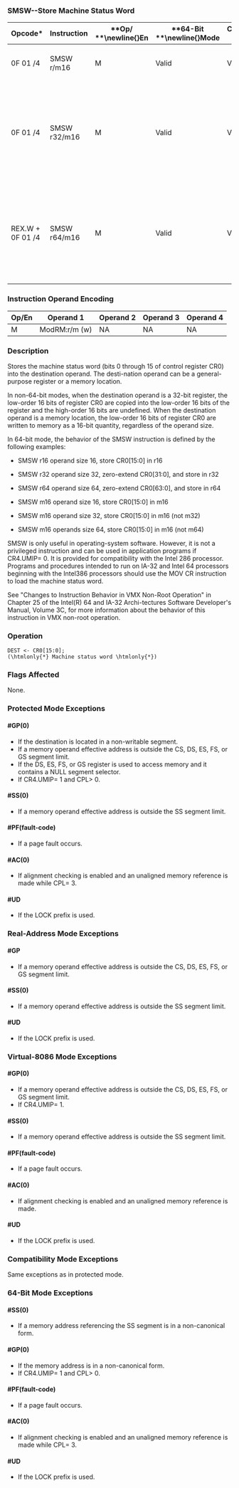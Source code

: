 ### SMSW--Store Machine Status Word


|**Opcode***|**Instruction**|**Op/ **\newline{}**En**|**64-Bit **\newline{}**Mode**|**Compat/**\newline{}**Leg Mode**|**Description**|
|-----------|---------------|------------------------|-----------------------------|---------------------------------|---------------|
|0F 01 /4|SMSW r/m16|M|Valid |Valid|Store machine status word to r/m16.|
|0F 01 /4|SMSW r32/m16|M|Valid|Valid|Store machine status word in low-order 16 bits of r32/m16; high-order 16 bits of r32 are undefined.|
|REX.W + 0F 01 /4|SMSW r64/m16|M|Valid|Valid|Store machine status word in low-order 16 bits of r64/m16; high-order 16 bits of r32 are undefined.|
### Instruction Operand Encoding


|Op/En|Operand 1|Operand 2|Operand 3|Operand 4|
|-----|---------|---------|---------|---------|
|M|ModRM:r/m (w)|NA|NA|NA|
### Description


Stores the machine status word (bits 0 through 15 of control register CR0) into the destination operand. The desti-nation operand can be a general-purpose register or a memory location.

In non-64-bit modes, when the destination operand is a 32-bit register, the low-order 16 bits of register CR0 are copied into the low-order 16 bits of the register and the high-order 16 bits are undefined. When the destination operand is a memory location, the low-order 16 bits of register CR0 are written to memory as a 16-bit quantity, regardless of the operand size.

In 64-bit mode, the behavior of the SMSW instruction is defined by the following examples:

*  SMSW r16 operand size 16, store CR0[15:0] in r16

*  SMSW r32 operand size 32, zero-extend CR0[31:0], and store in r32

*  SMSW r64 operand size 64, zero-extend CR0[63:0], and store in r64

*  SMSW m16 operand size 16, store CR0[15:0] in m16

*  SMSW m16 operand size 32, store CR0[15:0] in m16 (not m32)

*  SMSW m16 operands size 64, store CR0[15:0] in m16 (not m64)

SMSW is only useful in operating-system software. However, it is not a privileged instruction and can be used in application programs if CR4.UMIP= 0. It is provided for compatibility with the Intel 286 processor. Programs and procedures intended to run on IA-32 and Intel 64 processors beginning with the Intel386 processors should use the MOV CR instruction to load the machine status word.

See "Changes to Instruction Behavior in VMX Non-Root Operation" in Chapter 25 of the Intel(R) 64 and IA-32 Archi-tectures Software Developer's Manual, Volume 3C, for more information about the behavior of this instruction in VMX non-root operation.


### Operation

```info-verb
DEST <- CR0[15:0]; 
(\htmlonly{*} Machine status word \htmlonly{*})
```
### Flags Affected


None.


### Protected Mode Exceptions

#### #GP(0)
* If the destination is located in a non-writable segment.
* If a memory operand effective address is outside the CS, DS, ES, FS, or GS segment limit.
* If the DS, ES, FS, or GS register is used to access memory and it contains a NULL segment selector.
* If CR4.UMIP= 1 and CPL> 0.

#### #SS(0)
* If a memory operand effective address is outside the SS segment limit.

#### #PF(fault-code)
* If a page fault occurs.

#### #AC(0)
* If alignment checking is enabled and an unaligned memory reference is made while CPL= 3.

#### #UD
* If the LOCK prefix is used.

### Real-Address Mode Exceptions

#### #GP
* If a memory operand effective address is outside the CS, DS, ES, FS, or GS segment limit.

#### #SS(0)
* If a memory operand effective address is outside the SS segment limit.

#### #UD
* If the LOCK prefix is used.

### Virtual-8086 Mode Exceptions

#### #GP(0)
* If a memory operand effective address is outside the CS, DS, ES, FS, or GS segment limit.
* If CR4.UMIP= 1.

#### #SS(0)
* If a memory operand effective address is outside the SS segment limit.

#### #PF(fault-code)
* If a page fault occurs.

#### #AC(0)
* If alignment checking is enabled and an unaligned memory reference is made.

#### #UD
* If the LOCK prefix is used.

### Compatibility Mode Exceptions



Same exceptions as in protected mode.


### 64-Bit Mode Exceptions

#### #SS(0)
* If a memory address referencing the SS segment is in a non-canonical form.

#### #GP(0)
* If the memory address is in a non-canonical form.
* If CR4.UMIP= 1 and CPL> 0.

#### #PF(fault-code)
* If a page fault occurs.

#### #AC(0)
* If alignment checking is enabled and an unaligned memory reference is made while CPL= 3.

#### #UD
* If the LOCK prefix is used.
